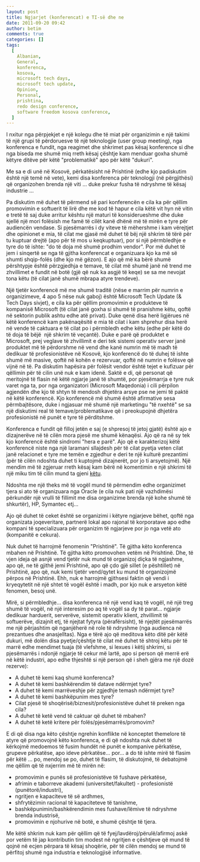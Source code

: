 ```yaml
---
layout: post
title: Ngjarjet (konferencat) e TI-së dhe ne
date: 2011-09-20 09:42
author: betim
comments: true
categories: []
tags:
  [
    Albanian,
    General,
    konferenca,
    kosova,
    microsoft tech days,
    microsoft tech update,
    Opinion,
    Personal,
    prishtina,
    redo design conference,
    software freedom kosova conference,
  ]
---
```


I nxitur nga përpjekjet e një kolegu dhe të miat për organizimin e një takimi të një grupi të përdoruesve të një teknologjie (user group meeting), nga konferenca e fundit, nga reagimet dhe shkrimet pas kësaj konference si dhe nga biseda me shumë miq rreth kësaj çështje kam menduar goxha shumë këtyre ditëve për këtë "problematikë" apo për këtë "dukuri".

<!--more-->Me sa e di unë në Kosovë, përkatësisht në Prishtinë (edhe kjo padiskutim është një temë në vete), kemi disa konferenca për teknologji (në përgjithësi) që organizohen brenda një viti ... duke prekur fusha të ndryshme të kësaj industrie ...

Pa diskutim më duhet të përmend së pari konferencën e cila ka për qëllim promovimin e softuerit të lirë dhe me kod të hapur e cila këtë vit hyn në vitin e tretë të saj duke arritur kështu një maturi të konsiderueshme dhe duke sjellë një mori folësish me famë të cilët kanë dhënë më të mirën e tyre për audiencën vendase. Si pjesëmarrës i dy viteve të mëhershme i kam vërejtjet dhe opinionet e mia, të cilat me gjasë më duhet të bëj një shkrim të tërë për tu kuptuar drejtë (apo për të mos u keqkuptuar), por si një përmbledhje e tyre do të ishte: "do të doja më shumë prodhim vendor". Por më duhet të jem i sinqertë se nga të gjitha konferencat e organizuara kjo ka më së shumti shqip-folës (dhe kjo më gëzon). E ajo që më ka bërë shumë përshtypje është përzgjedhja e temave, të cilat më shumë janë në trend me zhvillimet e fundit në botë (gjë që nuk ka asgjë të keqe) se sa me nevojat tona këtu (të cilat janë shumë mbrapa atyre trendeve).

Një tjetër konferencë më me shumë traditë (nëse e marrim për numrin e organizimeve, 4 apo 5 nëse nuk gaboj) është Microsoft Tech Update (&amp; Tech Days sivjet), e cila ka për qëllim promovimin e produkteve të kompanisë Microsoft (të cilat janë goxha si shumë të pranishme këtu, qoftë në sektorin publik ashtu edhe atë privat). Duke qenë disa herë ligjërues në këtë konferencë kam pakënaqësitë e mia të cilat i kam shprehur disa herë në vende të caktuara e të cilat po i përmbledh edhe këtu (edhe për këtë do të doja të bëjë  një shkrim të veçantë). Duke e parë që produktet e Microsoft, prej veglave të zhvillimit e deri tek sistemi operativ server janë produktet më të përdorshme në vend dhe kanë numrin më të madh të dedikuar të profesionistëve në Kosovë, kjo konferencë do të duhej të ishte shumë më masive, qoftë në kohën e rezervuar, qoftë në numrin e folësve që vijnë në të. Pa diskutim hapësira për folësit vendor është tejet e kufizuar për qëllimin për të cilin unë nuk e kam idenë. Saktë e di, që personat që meritojnë të flasin në këtë ngjarje janë të shumtë, por pjesëmarrja e tyre nuk varet nga ta, por nga organizatori (Microsoft Maqedonia) i cili përpilon agjendën dhe kjo të shtyn të mendosh dhjetëra arsye pse ne jemi të paktë në këtë konferencë. Kjo konferencë më shumë është afirmative sesa përmbajtësore, duke i ngjasuar më shumë një marketingu "të nxehtë" se sa një diskutimi real të temave/problematikave që i preokupojnë dhjetëra profesionistë në punët e tyre të përditshme.

Konferenca e fundit që filloj jetën e saj (e shpresoj të jetoj gjatë) është ajo e dizajnerëve në të cilën mora pjesë me shumë kënaqësi. Ajo që ra në sy tek kjo konferencë është sindromi "hera e parë". Ajo që e karakterizoj këtë konferencë niste nga një laramani sllajdesh për të cilat pyetja veten cilat janë relacionet e tyre me temën e zgjedhur e deri te një kulturë prezantimi (për të cilën ndoshta duhet ti kuptojmë dizajnerët, por jo ti arsyetojmë). Një mendim më të zgjeruar rreth kësaj kam bërë në komentimin e një shkrimi të një miku tim të cilin mund ta gjeni <a title="Çelik Nimani's Blog" href="http://celiknimani.wordpress.com/2011/09/17/problemi-dizajni-dhe-egoja/#comments" target="_blank">këtu</a>.

Ndoshta me një theks më të vogël mund të përmendim edhe organizimet tjera si ato të organizuara nga Oracle (e cila nuk pati një vazhdimësi përkundër një vrulli të fillimit me disa organizime brenda një kohe shumë të shkurtër), HP, Symantec etj...

Ajo që duhet të ceket është se organizimi i këtyre ngjarjeve bëhet, qoftë nga organizata joqeveritare, partnerë lokal apo rajonal të korporatave apo edhe kompani të specializuara për organizim të ngjarjeve por jo nga vetë ato (kompanitë e cekura).

Nuk duhet të harrojmë fenomenin "Prishtinë". Të gjitha këto konferenca mbahen në Prishtinë. Të gjitha këto promovohen vetëm në Prishtinë. Dhe, të vjen ideja që asnjë vend tjetër nuk mund të organizoj diçka të ngjashme, apo që, ne të gjithë jemi Prishtinë, apo që çdo gjë sillet (e pështillet) në Prishtinë, apo që, nuk kemi tjetër vend/qytet ku mund të organizojmë përpos në Prishtinë. Ehh, nuk e harrojmë gjithsesi faktin që vendi i kryeqytetit në një shtet të vogël është i madh, por kjo nuk e arsyeton këtë fenomen, besoj unë.

Mirë, si përmbledhje... disa konferenca në një vend kaq të vogël, në një treg shumë të vogël, në një interesim po aq të vogël sa dy të parat... ngjarje dedikuar harduerit, serverëve, sistemit operativ klient, zhvillimit të softuerëve, dizajnit etj, të njejtat fytyra (përafërsisht), të njejtët pjesëmarrës me një përjashtim që nganjëherë në role të ndryshme (nga audienca në prezantues dhe anasjelltas). Nga e tërë ajo që meditova këto ditë për këtë dukuri, më dolën disa pyetje/çështje të cilat më duhet të shtroj këtu për të marrë edhe mendimet tuaja (të vlefshme, si lexues i këtij shkrimi, si pjesëmarrës i ndonjë ngjarje të cekur më lartë, apo si person që merrë erë në këtë industri, apo edhe thjeshtë si një person që i sheh gjëra me një dozë rezerve):

<ul>
	<li>A duhet të kemi kaq shumë konferenca?</li>
	<li>A duhet të kemi bashkërendim të datave ndërmjet tyre?</li>
	<li>A duhet të kemi marrëveshje për zgjedhje temash ndërmjet tyre?</li>
	<li>A duhet të kemi bashkëpunim mes tyre?</li>
	<li>Cilat pjesë të shoqërisë/biznesit/profesionistëve duhet të preken nga cila?</li>
	<li>A duhet të ketë vend të caktuar që duhet të mbahen?</li>
	<li>A duhet të ketë kritere për folës/pjesëmarrës/promovim?</li>
</ul>
E di që disa nga këto çështje ngrehin konflikte në konceptet themelore të atyre që promovojnë këto konferenca, e di që ndoshta nuk duhet të kërkojmë medoemos të fusim hundët në punët e kompanive përkatëse, grupeve përkatëse, apo ideve përkatëse... por... a do të ishte mirë të flasim për këtë ... po, mendoj se po, duhet të flasim, të diskutojmë, të debatojmë me qëllim që të nxjerrim më të mirën në:
<ul>
	<li>promovimin e punës së profesionistëve të fushave përkatëse,</li>
	<li>afrimin e taborreve akademi (universitet/fakultet) - profesionistë (punëtorë/industri),</li>
	<li>ngritjen e kapaciteve të së ardhmes,</li>
	<li>shfrytëzimin racional të kapaciteteve të tanishme,</li>
	<li>bashkëpunimin/bashkërendimin mes fushave/lëmive të ndryshme brenda industrisë,</li>
	<li>promovimin e njohurive në botë, e shumë çështje të tjera.</li>
</ul>
Me këtë shkrim nuk kam për qëllim që të fyej/lavdëroj/përulë/afirmoj askë por vetëm të jap kontributin tim modest në ngritjen e çështjeve që mund të qojnë në ecjen përpara të kësaj shoqërie, për të cilën mendoj se mund të përfitoj shumë nga industria e teknologjisë informative.

